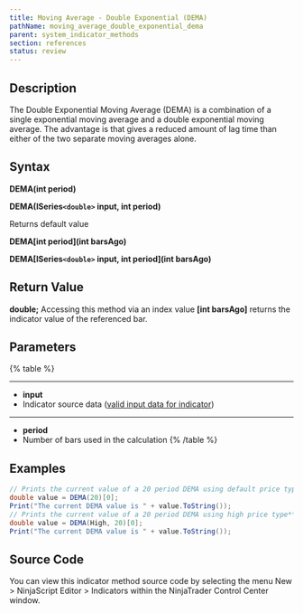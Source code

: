 ```yaml
---
title: Moving Average - Double Exponential (DEMA)
pathName: moving_average_double_exponential_dema
parent: system_indicator_methods
section: references
status: review
---
```


## Description

The Double Exponential Moving Average (DEMA) is a combination of a single exponential moving average and a double exponential moving average. The advantage is that gives a reduced amount of lag time than either of the two separate moving averages alone.

## Syntax

**DEMA(int period)**  

**DEMA(ISeries`<double>` input, int period)**

Returns default value  

**DEMA[int period](int barsAgo)**  

**DEMA[ISeries`<double>` input, int period](int barsAgo)**

## Return Value

**double;** Accessing this method via an index value **[int barsAgo]** returns the indicator value of the referenced bar.

## Parameters

{% table %}

---

* **input**
* Indicator source data ([valid input data for indicator](valid_input_data_for_indicator.md))

---

* **period**
* Number of bars used in the calculation
{% /table %}

## Examples

```csharp
// Prints the current value of a 20 period DEMA using default price type**
double value = DEMA(20)[0];
Print("The current DEMA value is " + value.ToString());
// Prints the current value of a 20 period DEMA using high price type**
double value = DEMA(High, 20)[0];
Print("The current DEMA value is " + value.ToString());
```

## Source Code

You can view this indicator method source code by selecting the menu New > NinjaScript Editor > Indicators within the NinjaTrader Control Center window.
